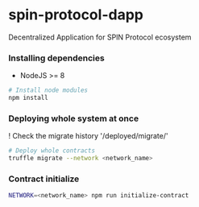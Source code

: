 # spin-protocol-dapp
Decentralized Application for SPIN Protocol ecosystem


### Installing dependencies
* NodeJS >= 8

```bash
# Install node modules
npm install
```

### Deploying whole system at once
! Check the migrate history '/deployed/migrate/'
```bash
# Deploy whole contracts
truffle migrate --network <network_name>
```

### Contract initialize
```bash
NETWORK=<network_name> npm run initialize-contract
```
